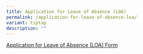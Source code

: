 ```yaml
---
title: Application for Leave of Absence (LOA)
permalink: /application-for-leave-of-absence-loa/
variant: tiptap
description: ""
---
```

<p></p>
<p><a href="https://form.gov.sg/6775e009399c7ccbe1729cf8" rel="noopener nofollow" target="_blank">Application for Leave of Absence (LOA) Form</a>
</p>